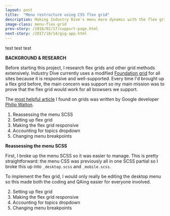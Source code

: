 ```yaml
---
layout: post
title:  "Menu restructure using CSS flex grid"
description: Making Industry Dive's menu more dynamic with the flex grid
image-class: menu-flex-grid
prev-story: /2018/02/17/support-page.html
next-story: /2017/10/14/gig-app.html
---
```


test test test

**BACKGROUND & RESEARCH**

Before starting this project, I research flex grids and other grid methods extensively. Industry Dive currently uses a modified [Foundation grid](https://foundation.zurb.com/) for all sites because it is responsive and well-supported. Every time I'd brought up a flex grid before, the main concern was support so my main mission was to prove that the flex grid would work for all browsers we support.

The [most helpful article](https://philipwalton.github.io/solved-by-flexbox/demos/grids/) I found on grids was written by Google developer [Philip Walton](https://philipwalton.com/). 

1. Reassessing the menu SCSS  
2. Setting up flex grid 
3. Making the flex grid responsive
4. Accounting for topics dropdown
5. Changing menu breakpoints

**Reassessing the menu SCSS**

First, I broke up the menu SCSS so it was easier to manage. This is pretty straightforward: the menu CSS was previously all in one SCSS partial so I broke this up into <span class="inline-code">`_desktop.scss`</span> and <span class="inline-code">`_mobile.scss`</span>. 

To implement the flex grid, I would only really be editing the desktop menu so this made both the coding and QAing easier for everyone involved. 


2. Setting up flex grid 
3. Making the flex grid responsive
4. Accounting for topics dropdown
5. Changing menu breakpoints